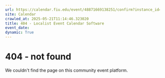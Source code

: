 ```yaml
---
url: https://calendar.fiu.edu/event/48871669138251/confirm?instance_id=49163447540477&return=https%3A%2F%2Fcalendar.fiu.edu%2Fcalendar%3Fevent_types%255B%255D%3D121720
site: Calendar
crawled_at: 2025-05-21T11:14:46.323020
title: 404 - Localist Event Calendar Software
event_date: 
dynamic: True
---
```


# 404 - not found
We couldn't find the page on this community event platform.

